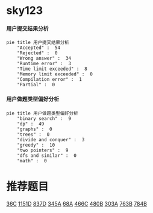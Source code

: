 # sky123

<!-- tabs:start -->



#### **用户提交结果分析**

```mermaid
pie title 用户提交结果分析
    "Accepted" :  54
    "Rejected" :  0
    "Wrong answer" :  34
    "Runtime error" :  3
    "Time limit exceeded" :  8
    "Memory limit exceeded" :  0
    "Compilation error" :  1
    "Partial" :  0
```

#### **用户做题类型偏好分析**

```mermaid
pie title 用户做题类型偏好分析
    "binary search" :  9
    "dp" :  49
    "graphs" :  0
    "trees" :  0
    "divide and conquer" :  3
    "greedy" :  10
    "two pointers" :  9
    "dfs and similar" :  0
    "math" :  0
```



<!-- tabs:end -->
# 推荐题目
[36C](https://codeforces.com/contest/36/problem/C)
[1151D](https://codeforces.com/contest/1151/problem/D)
[837D](https://codeforces.com/contest/837/problem/D)
[345A](https://codeforces.com/contest/345/problem/A)
[68A](https://codeforces.com/contest/68/problem/A)
[466C](https://codeforces.com/contest/466/problem/C)
[480B](https://codeforces.com/contest/480/problem/B)
[303A](https://codeforces.com/contest/303/problem/A)
[763B](https://codeforces.com/contest/763/problem/B)
[784B](https://codeforces.com/contest/784/problem/B)
